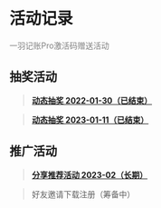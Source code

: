 # 活动记录

<font color=gray>一羽记账Pro激活码赠送活动</font>

## 抽奖活动

> **[动态抽奖 2022-01-30（已结束）](/doc/act/2022-01-30.md)**

> **[动态抽奖 2023-01-11（已结束）](2023-01-11.md)**

## 推广活动

> **[分享推荐活动 2023-02（长期）](doc/doc/2023-02-promoting.md)**

> 好友邀请下载注册（筹备中）

